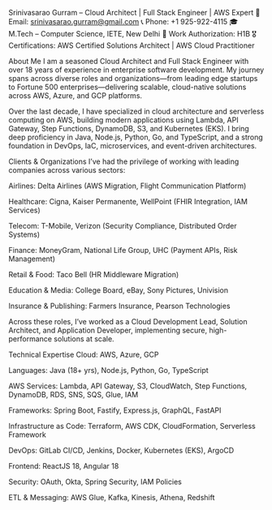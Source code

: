 Srinivasarao Gurram – Cloud Architect | Full Stack Engineer | AWS Expert
📧 Email: srinivasarao.gurram@gmail.com
📞 Phone: +1 925-922-4115
🎓 M.Tech – Computer Science, IETE, New Delhi
🛂 Work Authorization: H1B
🎖️ Certifications: AWS Certified Solutions Architect | AWS Cloud Practitioner

About Me
I am a seasoned Cloud Architect and Full Stack Engineer with over 18 years of experience in enterprise software development. My journey spans across diverse roles and organizations—from leading edge startups to Fortune 500 enterprises—delivering scalable, cloud-native solutions across AWS, Azure, and GCP platforms.

Over the last decade, I have specialized in cloud architecture and serverless computing on AWS, building modern applications using Lambda, API Gateway, Step Functions, DynamoDB, S3, and Kubernetes (EKS). I bring deep proficiency in Java, Node.js, Python, Go, and TypeScript, and a strong foundation in DevOps, IaC, microservices, and event-driven architectures.

Clients & Organizations
I’ve had the privilege of working with leading companies across various sectors:

Airlines: Delta Airlines (AWS Migration, Flight Communication Platform)

Healthcare: Cigna, Kaiser Permanente, WellPoint (FHIR Integration, IAM Services)

Telecom: T-Mobile, Verizon (Security Compliance, Distributed Order Systems)

Finance: MoneyGram, National Life Group, UHC (Payment APIs, Risk Management)

Retail & Food: Taco Bell (HR Middleware Migration)

Education & Media: College Board, eBay, Sony Pictures, Univision

Insurance & Publishing: Farmers Insurance, Pearson Technologies

Across these roles, I’ve worked as a Cloud Development Lead, Solution Architect, and Application Developer, implementing secure, high-performance solutions at scale.

Technical Expertise
Cloud: AWS, Azure, GCP

Languages: Java (18+ yrs), Node.js, Python, Go, TypeScript

AWS Services: Lambda, API Gateway, S3, CloudWatch, Step Functions, DynamoDB, RDS, SNS, SQS, Glue, IAM

Frameworks: Spring Boot, Fastify, Express.js, GraphQL, FastAPI

Infrastructure as Code: Terraform, AWS CDK, CloudFormation, Serverless Framework

DevOps: GitLab CI/CD, Jenkins, Docker, Kubernetes (EKS), ArgoCD

Frontend: ReactJS 18, Angular 18

Security: OAuth, Okta, Spring Security, IAM Policies

ETL & Messaging: AWS Glue, Kafka, Kinesis, Athena, Redshift
